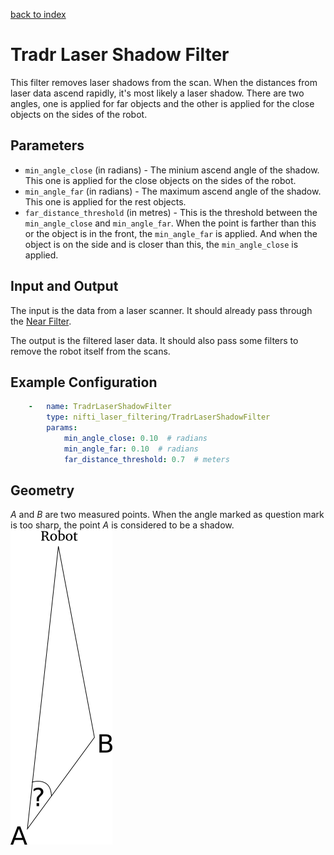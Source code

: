 [back to index](index.md)

# Tradr Laser Shadow Filter
This filter removes laser shadows from the scan. When the distances from laser data ascend rapidly, it's most likely a laser shadow. There are two angles, one is applied for far objects and the other is applied for the close objects on the sides of the robot.

## Parameters
* `min_angle_close` (in radians) - The minium ascend angle of the shadow. This one is applied for the close objects on the sides of the robot.
* `min_angle_far` (in radians) - The maximum ascend angle of the shadow. This one is applied for the rest objects.
* `far_distance_threshold` (in metres) - This is the threshold between the `min_angle_close` and `min_angle_far`. When the point is farther than this or the object is in the front, the `min_angle_far` is applied. And when the object is on the side and is closer than this, the `min_angle_close` is applied.

## Input and Output
The input is the data from a laser scanner. It should already pass through the [Near Filter](NearFilter.md).

The output is the filtered laser data. It should also pass some filters to remove the robot itself from the scans.

## Example Configuration
```yaml
    -   name: TradrLaserShadowFilter
        type: nifti_laser_filtering/TradrLaserShadowFilter
        params:
            min_angle_close: 0.10  # radians
            min_angle_far: 0.10  # radians
            far_distance_threshold: 0.7  # meters
```

## Geometry
*A* and *B* are two measured points. When the angle marked as question mark is too sharp, the point *A* is considered to be a shadow.
![geometry showcase](geometry/TradrLaserShadowFilter.svg.png)
